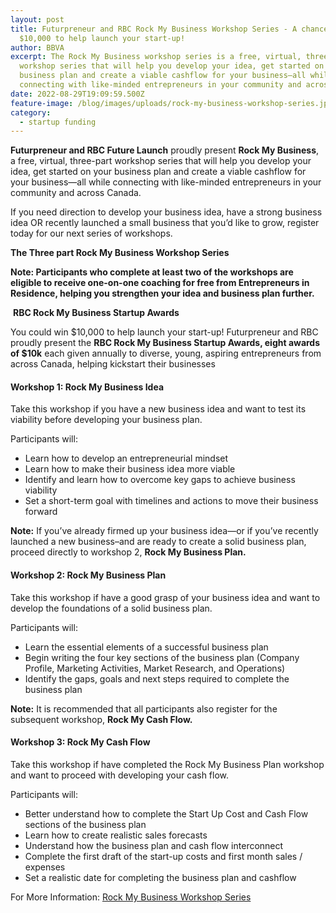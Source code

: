 ```yaml
---
layout: post
title: Futurpreneur and RBC Rock My Business Workshop Series - A chance to win
  $10,000 to help launch your start-up!
author: BBVA
excerpt: The Rock My Business workshop series is a free, virtual, three-part
  workshop series that will help you develop your idea, get started on your
  business plan and create a viable cashflow for your business—all while
  connecting with like-minded entrepreneurs in your community and across Canada.
date: 2022-08-29T19:09:59.500Z
feature-image: /blog/images/uploads/rock-my-business-workshop-series.jpg
category:
  - startup funding
---
```

**Futurpreneur and RBC Future Launch** proudly present **Rock My Business**, a free, virtual, three-part workshop series that will help you develop your idea, get started on your business plan and create a viable cashflow for your business—all while connecting with like-minded entrepreneurs in your community and across Canada.

If you need direction to develop your business idea, have a strong business idea OR recently launched a small business that you’d like to grow, register today for our next series of workshops.

**The Three part Rock My Business Workshop Series**

**Note: Participants who complete at least two of the workshops are eligible to receive one-on-one coaching for free from Entrepreneurs in Residence, helping you strengthen your idea and business plan further.**

 **RBC Rock My Business Startup Awards**

You could win $10,000 to help launch your start-up! Futurpreneur and RBC proudly present the **RBC Rock My Business Startup Awards, eight awards of $10k** each given annually to diverse, young, aspiring entrepreneurs from across Canada, helping kickstart their businesses

####  **Workshop 1: Rock My Business Idea**

Take this workshop if you have a new business idea and want to test its viability before developing your business plan.

Participants will:

* Learn how to develop an entrepreneurial mindset
* Learn how to make their business idea more viable
* Identify and learn how to overcome key gaps to achieve business viability
* Set a short-term goal with timelines and actions to move their business forward

**Note:** If you’ve already firmed up your business idea—or if you’ve recently launched a new business–and are ready to create a solid business plan, proceed directly to workshop 2, **Rock My Business Plan.**

####  **Workshop 2: Rock My Business Plan**

Take this workshop if have a good grasp of your business idea and want to develop the foundations of a solid business plan.

Participants will:

* Learn the essential elements of a successful business plan
* Begin writing the four key sections of the business plan (Company Profile, Marketing Activities, Market Research, and Operations)
* Identify the gaps, goals and next steps required to complete the business plan

**Note:** It is recommended that all participants also register for the subsequent workshop, **Rock My Cash Flow.**

#### **Workshop 3: Rock My Cash Flow**

Take this workshop if have completed the Rock My Business Plan workshop and want to proceed with developing your cash flow.

Participants will:

* Better understand how to complete the Start Up Cost and Cash Flow sections of the business plan
* Learn how to create realistic sales forecasts
* Understand how the business plan and cash flow interconnect
* Complete the first draft of the start-up costs and first month sales / expenses
* Set a realistic date for completing the business plan and cashflow

For More Information: [Rock My Business Workshop Series](https://www.futurpreneur.ca/en/microsites/rock-my-business)